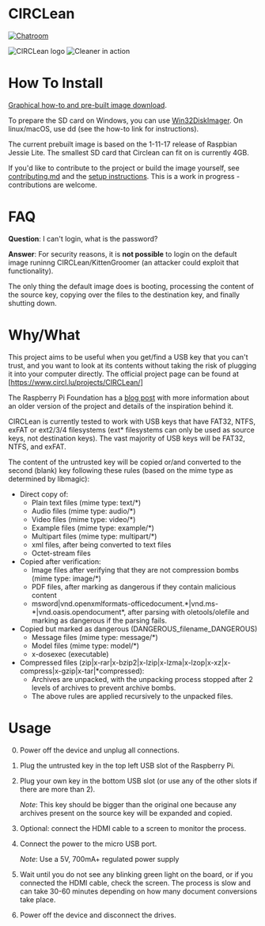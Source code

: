 CIRCLean
========

[![Chatroom](https://badges.gitter.im/CIRCLean/Lobby.svg)](https://gitter.im/CIRCLean/Lobby)

![CIRCLean logo](https://www.circl.lu/assets/images/logos/circlean.png)
![Cleaner in action](http://www.circl.lu/assets/images/CIRCLean/CIRCLean.png)

How To Install
==============

[Graphical how-to and pre-built image download](http://circl.lu/projects/CIRCLean/).

To prepare the SD card on Windows, you can use [Win32DiskImager](http://sourceforge.net/projects/win32diskimager/). On linux/macOS, use dd (see the how-to link for
instructions).

The current prebuilt image is based on the 1-11-17 release of Raspbian Jessie Lite.
The smallest SD card that Circlean can fit on is currently 4GB.

If you'd like to contribute to the project or build the image yourself, see
[contributing.md](CONTRIBUTING.md) and the [setup instructions](doc/setup_with_proot.md).
This is a work in progress - contributions are welcome.

FAQ
===

**Question**: I can't login, what is the password?

**Answer**: For security reasons, it is **not possible** to login on the default image runinng CIRCLean/KittenGroomer (an attacker could exploit that functionality).

The only thing the default image does is booting, processing the content of the source key, copying over the files to the destination key, and finally shutting down.



Why/What
========

This project aims to be useful when you get/find a USB key that you can't trust,
and you want to look at its contents without taking the risk of plugging it into
your computer directly. The official project page can be found at [https://www.circl.lu/projects/CIRCLean/]

The Raspberry Pi Foundation has a [blog post](https://www.raspberrypi.org/blog/kittengroomercirclean-data-security-for-journalists-and-activists/) with more information
about an older version of the project and details of the inspiration behind it.

CIRCLean is currently tested to work with USB keys that have FAT32, NTFS, exFAT or
ext2/3/4 filesystems (ext\* filesystems can only be used as source keys, not destination
keys).
The vast majority of USB keys will be FAT32, NTFS, and exFAT.

The content of the untrusted key will be copied or/and converted to the second
(blank) key following these rules (based on the mime type as determined by libmagic):
- Direct copy of:
  - Plain text files (mime type: text/\*)
  - Audio files (mime type: audio/\*)
  - Video files (mime type: video/\*)
  - Example files (mime type: example/\*)
  - Multipart files (mime type: multipart/\*)
  - xml files, after being converted to text files
  - Octet-stream files
- Copied after verification:
  - Image files after verifying that they are not compression bombs (mime type: image/\*)
  - PDF files, after marking as dangerous if they contain malicious content
  - msword|vnd.openxmlformats-officedocument.\*|vnd.ms-\*|vnd.oasis.opendocument\*, after
    parsing with oletools/olefile and marking as dangerous if the parsing fails.
- Copied but marked as dangerous (DANGEROUS\_filename\_DANGEROUS)
  - Message files (mime type: message/\*)
  - Model files (mime type: model/\*)
  - x-dosexec (executable)
- Compressed files (zip|x-rar|x-bzip2|x-lzip|x-lzma|x-lzop|x-xz|x-compress|x-gzip|x-tar|\*compressed):
  - Archives are unpacked, with the unpacking process stopped after 2 levels of archives
    to prevent archive bombs.
  - The above rules are applied recursively to the unpacked files.

Usage
=====

0. Power off the device and unplug all connections.
1. Plug the untrusted key in the top left USB slot of the Raspberry Pi.
2. Plug your own key in the bottom USB slot (or use any of the other slots if
there are more than 2).

    *Note*: This key should be bigger than the original one because any archives
          present on the source key will be expanded and copied.

3. Optional: connect the HDMI cable to a screen to monitor the process.
4. Connect the power to the micro USB port.

    *Note*: Use a 5V, 700mA+ regulated power supply

5. Wait until you do not see any blinking green light on the board, or if you
   connected the HDMI cable, check the screen. The process is slow and can take
   30-60 minutes depending on how many document conversions take place.
6. Power off the device and disconnect the drives.
